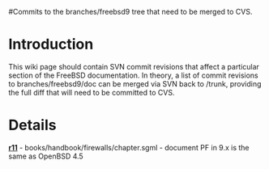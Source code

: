#Commits to the branches/freebsd9 tree that need to be merged to CVS.

# Introduction #

This wiki page should contain SVN commit revisions that affect a particular section of the FreeBSD documentation.  In theory, a list of commit revisions to branches/freebsd9/doc can be merged via SVN back to /trunk, providing the full diff that will need to be committed to CVS.


# Details #

**[r11](https://code.google.com/p/freebsd9-documentation/source/detail?r=11)** - books/handbook/firewalls/chapter.sgml - document PF in 9.x is the same as OpenBSD 4.5